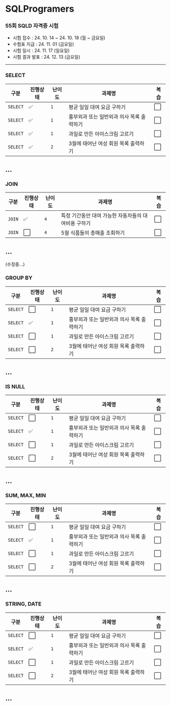 # SQLProgramers
### 55회 SQLD 자격증 시험


- 시험 접수 : 24. 10. 14 ~ 24. 10. 18 (월 ~ 금요일)
- 수험표 지급 : 24. 11. 01 (금요일)
- 시험 일시 : 24. 11. 17 (일요일)
- 시험 결과 발표 : 24. 12. 13 (금요일)

---

### SELECT
|구분|진행상태|난이도|과제명|복습|
|----|----|----|----|----|
|`SELECT`|:white_check_mark:|`1`|평균 일일 대여 요금 구하기|:white_large_square:|
|`SELECT`|:white_check_mark:|`1`|흉부외과 또는 일반외과 의사 목록 출력하기|:white_large_square:|
|`SELECT`|:white_check_mark:|`1`|과일로 만든 아이스크림 고르기|:white_large_square:|
|`SELECT`|:white_check_mark:|`2`|3월에 태어난 여성 회원 목록 출력하기|:white_large_square:|
...
---

### JOIN
|구분|진행상태|난이도|과제명|복습|
|----|----|----|----|----|
|`JOIN`|:white_check_mark:|`4`|특정 기간동안 대여 가능한 자동차들의 대여비용 구하기|:white_large_square:|
|`JOIN`|:white_large_square:|`4`|5월 식품들의 총매출 조회하기|:white_large_square:|
...
---

(수정중...)

### GROUP BY
|구분|진행상태|난이도|과제명|복습|
|----|----|----|----|----|
|`SELECT`|:white_large_square:|`1`|평균 일일 대여 요금 구하기|:white_large_square:|
|`SELECT`|:white_check_mark:|`1`|흉부외과 또는 일반외과 의사 목록 출력하기|:white_large_square:|
|`SELECT`|:white_large_square:|`1`|과일로 만든 아이스크림 고르기|:white_large_square:|
|`SELECT`|:white_large_square:|`2`|3월에 태어난 여성 회원 목록 출력하기|:white_large_square:|
...
---

### IS NULL
|구분|진행상태|난이도|과제명|복습|
|----|----|----|----|----|
|`SELECT`|:white_large_square:|`1`|평균 일일 대여 요금 구하기|:white_large_square:|
|`SELECT`|:white_check_mark:|`1`|흉부외과 또는 일반외과 의사 목록 출력하기|:white_large_square:|
|`SELECT`|:white_large_square:|`1`|과일로 만든 아이스크림 고르기|:white_large_square:|
|`SELECT`|:white_large_square:|`2`|3월에 태어난 여성 회원 목록 출력하기|:white_large_square:|
...
---

### SUM, MAX, MIN
|구분|진행상태|난이도|과제명|복습|
|----|----|----|----|----|
|`SELECT`|:white_large_square:|`1`|평균 일일 대여 요금 구하기|:white_large_square:|
|`SELECT`|:white_check_mark:|`1`|흉부외과 또는 일반외과 의사 목록 출력하기|:white_large_square:|
|`SELECT`|:white_large_square:|`1`|과일로 만든 아이스크림 고르기|:white_large_square:|
|`SELECT`|:white_large_square:|`2`|3월에 태어난 여성 회원 목록 출력하기|:white_large_square:|
...
---

### STRING, DATE
|구분|진행상태|난이도|과제명|복습|
|----|----|----|----|----|
|`SELECT`|:white_large_square:|`1`|평균 일일 대여 요금 구하기|:white_large_square:|
|`SELECT`|:white_check_mark:|`1`|흉부외과 또는 일반외과 의사 목록 출력하기|:white_large_square:|
|`SELECT`|:white_large_square:|`1`|과일로 만든 아이스크림 고르기|:white_large_square:|
|`SELECT`|:white_large_square:|`2`|3월에 태어난 여성 회원 목록 출력하기|:white_large_square:|
...
---
